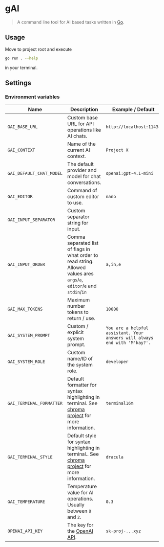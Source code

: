 # gAI

> A command line tool for AI based tasks written in [Go](https://go.dev).

## Usage

Move to project root and execute

```bash
go run . --help
```

in your terminal.

## Settings

### Environment variables

| Name                     | Description                                                                                                                                                    | Example / Default                                                          |
| ------------------------ | -------------------------------------------------------------------------------------------------------------------------------------------------------------- | -------------------------------------------------------------------------- |
| `GAI_BASE_URL`           | Custom base URL for API operations like AI chats.                                                                                                              | `http://localhost:11434`                                                   |
| `GAI_CONTEXT`            | Name of the current AI context.                                                                                                                                | `Project X`                                                                |
| `GAI_DEFAULT_CHAT_MODEL` | The default provider and model for chat conversations.                                                                                                         | `openai:gpt-4.1-mini`                                                      |
| `GAI_EDITOR`             | Command of custom editor to use.                                                                                                                               | `nano`                                                                     |
| `GAI_INPUT_SEPARATOR`    | Custom separator string for input.                                                                                                                             | ` `                                                                        |
| `GAI_INPUT_ORDER`        | Comma separated list of flags in what order to read string. Allowed values ares `args`/`a`, `editor`/`e` and `stdin`/`in`                                      | `a,in,e`                                                                   |
| `GAI_MAX_TOKENS`         | Maximum number tokens to return / use.                                                                                                                         | `10000`                                                                    |
| `GAI_SYSTEM_PROMPT`      | Custom / explicit system prompt.                                                                                                                               | `You are a helpful assistant. Your answers will always end with 'M'kay?'.` |
| `GAI_SYSTEM_ROLE`        | Custom name/ID of the system role.                                                                                                                             | `developer`                                                                |
| `GAI_TERMINAL_FORMATTER` | Default formatter for syntax highlighting in terminal. See [chroma project](https://github.com/alecthomas/chroma/tree/master/formatters) for more information. | `terminal16m`                                                              |
| `GAI_TERMINAL_STYLE`     | Default style for syntax highlighting in terminal.. See [chroma project](https://github.com/alecthomas/chroma/tree/master/styles) for more information.        | `dracula`                                                                  |
| `GAI_TEMPERATURE`        | Temperature value for AI operations. Usually between `0` and `2`.                                                                                              | `0.3`                                                                      |
| `OPENAI_API_KEY`         | The key for the [OpenAI API](https://help.openai.com/en/articles/4936850-where-do-i-find-my-openai-api-key).                                                   | `sk-proj-...xyz`                                                           |
